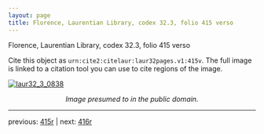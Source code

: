 ```yaml
---
layout: page
title: Florence, Laurentian Library, codex 32.3, folio 415 verso
---
```


Florence, Laurentian Library, codex 32.3, folio 415 verso

Cite this object as `urn:cite2:citelaur:laur32pages.v1:415v`.  The full image is linked to a citation tool you can use to cite regions of the image.

[![laur32_3_0838](http://www.homermultitext.org/iipsrv?IIIF=/project/homer/pyramidal/deepzoom/citelaur/laur32imgs/v1/laur32_3_0838.tif/full/800,/0/default.jpg)](http://www.homermultitext.org/ict2/?urn=urn:cite2:citelaur:laur32imgs.v1:laur32_3_0838) 

<p style="text-align: center; font-style: italic;">Image presumed to in the public domain.</p>

---

previous: [415r](../415r/) | next: [416r](../416r/)